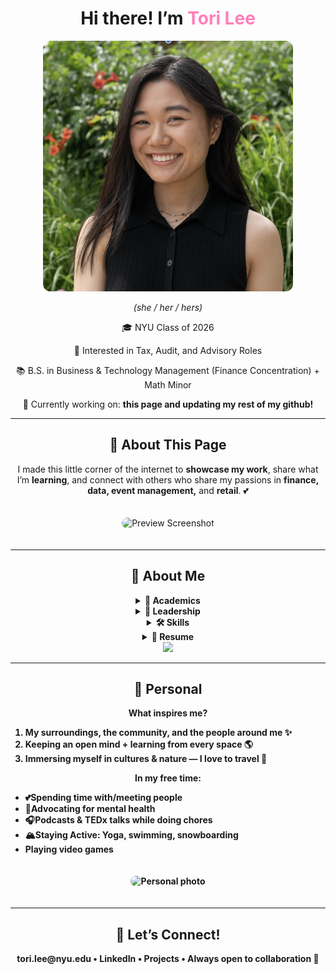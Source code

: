 <div align="center">

<h1>Hi there! I’m <span style="color:#ff7eb9;">Tori Lee</span> </h1>
<img src="./headshot.png" alt="credits to Madison Shimbo" width="400" style="border-radius:12px;"/>
<p><em>(she / her / hers)</em></p>
<p>🎓 NYU Class of 2026</p>
<p>💼 Interested in Tax, Audit, and Advisory Roles</p>
<p>📚 B.S. in Business & Technology Management (Finance Concentration) + Math Minor</p>
<p>🌸 Currently working on: <strong>this page and updating my rest of my github!</strong></p>

---

<h2>💌 About This Page</h2>
<p>I made this little corner of the internet to <b>showcase my work</b>, share what I’m <b>learning</b>, 
and connect with others who share my passions in <b>finance, data, event management,</b> and <b>retail</b>. 💕</p>

<img src="https://via.placeholder.com/600x350" alt="Preview Screenshot" style="border-radius:12px; margin:20px 0;" />

</div>

---
<div align="center">
<h2>🌸 About Me</h2>

<details>
  <summary><b>📖 Academics</b></summary>
  <p>
  Currently majoring in <b>Business & Technology Management (Finance)</b> with a <b>Math minor</b> at NYU. <br>
  I’ve explored everything from <b>Calculus & Linear Algebra</b> ➝ <b>Physics & Bio</b> ➝ <b>Finance, Accounting, Ops, Management Science</b> ➝ <b>Python & Circuits</b>. <br><br>
  Basically... a little of everything 🌈
  </p>
</details>

<details>
  <summary><b>💎 Leadership</b></summary>
  <ul>
    <li>IEE at NYU — President (2023–24), Secretary (2022–23)</li>
    <li>Pride Month @ NYU — VP (2022–23), Treasurer (2021–22)</li>
    <li>oSTEM — Historian (2022–23)</li>
    <li>FBLA — NY State Secretary & Chapter President (2018–19)</li>
    <p> other extracurriculars...</p>
    <li> Tandon Consulting Club, Women in Business and Entrepreneurship (WIBE), Forte Foundation</li>
  </ul>
</details>

<details>
  <summary><b>🛠 Skills</b></summary>
  <p><b><p> Excel (PivotTables, Forecasting, Dashboards), SQL, Power BI, QuickBooks, Python, MATLAB, HTML, C, Microsoft Office Suite, Google Workspace, 
</p>
  <b>Expertise in:</b> Retail + F&B Sales, Bookkeeping, Data Analytics, Event Mgmt</p>
</details>

<details>
  <summary><b>📄 Resume</b></summary>
  <p>
    <a href="YOUR_FINANCE_RESUME_LINK.pdf">💼 Finance Resume</a> <br>
    <a href="YOUR_MASTER_RESUME_LINK.pdf">📜 Master Resume</a>
  </p>
</details>

<div align="center">
  <a href="https://www.linkedin.com/in/victoria-lee-566568167/">
    <img src="https://img.shields.io/badge/💖-Connect%20on%20LinkedIn-pink?style=for-the-badge" />
  </a>
</div>

---
<div align="center">
<h2>🌷 Personal</h2>

<p><b>What inspires me?</b></p>
<ol>
  <div align="left">
  <li>My surroundings, the community, and the people around me ✨</li>
  <li>Keeping an open mind + learning from every space 🌎</li>
  <li>Immersing myself in cultures & nature — I love to travel 🌸</li>
</ol>

<p><b>In my free time:</b></p>
<ul>
  <div align="left">
  <li>💕Spending time with/meeting people </li>
  <li>🌱Advocating for mental health </li>
  <li>🎧Podcasts & TEDx talks while doing chores </li>
    <li>🏔Staying Active: Yoga, swimming, snowboarding </li>
    <li> Playing video games </li>
</ul>

<img src="https://via.placeholder.com/500x600" alt="Personal photo" style="border-radius:12px; margin:20px 0;" />

---

<div align="center">
  <h2>🌟 Let’s Connect!</h2>
  <p>tori.lee@nyu.edu • LinkedIn • Projects • Always open to collaboration 💌</p>
</div>
